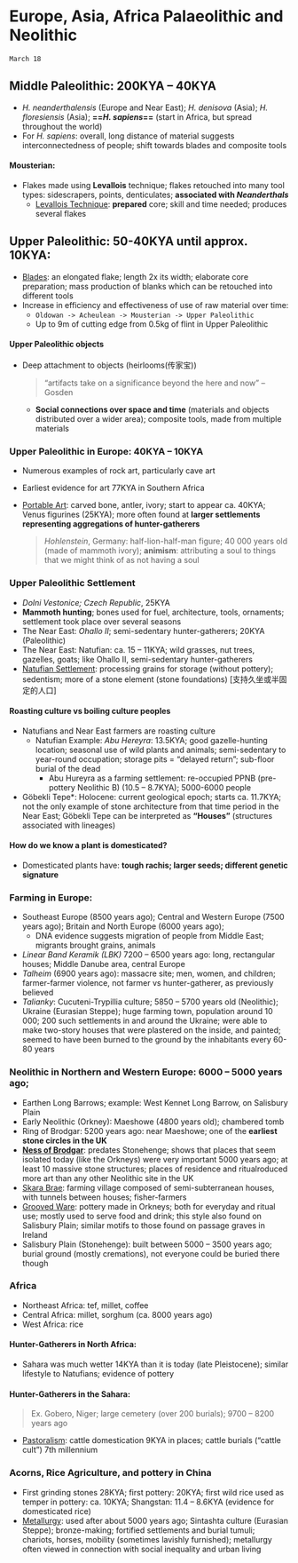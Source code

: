 # Europe, Asia, Africa Palaeolithic and Neolithic

`March 18`

## Middle Paleolithic: 200KYA – 40KYA

- *H. neanderthalensis* (Europe and Near East); *H. denisova* (Asia); *H. floresiensis* (Asia); **==*H. sapiens*==** (start in Africa, but spread throughout the world)
- For *H. sapiens*: overall, long distance of material suggests interconnectedness of people; shift towards blades and composite tools

#### Mousterian:

- Flakes made using **Levallois** technique; flakes retouched into many tool types: sidescrapers, points, denticulates; **associated with *Neanderthals***
  - <u>Levallois Technique</u>: **prepared** core; skill and time needed; produces several flakes

## Upper Paleolithic: 50-40KYA until approx. 10KYA:

- <u>Blades</u>: an elongated flake; length 2x its width; elaborate core preparation; mass production of blanks which can be retouched into different tools
- Increase in efficiency and effectiveness of use of raw material over time: 
  - `Oldowan -> Acheulean -> Mousterian -> Upper Paleolithic`
  - Up to 9m of cutting edge from 0.5kg of flint in Upper Paleolithic

#### Upper Paleolithic objects

- Deep attachment to objects (heirlooms(传家宝))

  > “artifacts take on a significance beyond the here and now” – Gosden

  - **Social connections over space and time** (materials and objects distributed over a wider area); composite tools, made from multiple materials

### Upper Paleolithic in Europe: 40KYA – 10KYA

- Numerous examples of rock art, particularly cave art

- Earliest evidence for art 77KYA in Southern Africa

- <u>Portable Art</u>: carved bone, antler, ivory; start to appear ca. 40KYA; Venus figurines (25KYA); more often found at **larger settlements representing aggregations of hunter-gatherers**

  > *Hohlenstein*, Germany: half-lion-half-man figure; 40 000 years old (made of mammoth ivory); **animism**: attributing a soul to things that we might think of as not having a soul

### Upper Paleolithic Settlement

- *Dolni Vestonice; Czech Republic*, 25KYA
- **Mammoth hunting**; bones used for fuel, architecture, tools, ornaments; settlement took place over several seasons
- The Near East: *Ohallo II*; semi-sedentary hunter-gatherers; 20KYA (Paleolithic)
- The Near East: Natufian: ca. 15 – 11KYA; wild grasses, nut trees, gazelles, goats; like Ohallo II, semi-sedentary hunter-gatherers
- <u>Natufian Settlement</u>: processing grains for storage (without pottery); sedentism; more of a stone element (stone foundations) [支持久坐或半固定的人口]

#### Roasting culture vs boiling culture peoples

- Natufians and Near East farmers are roasting culture
  - Natufian Example: *Abu Hereyra*: 13.5KYA; good gazelle-hunting location; seasonal use of wild plants and animals; semi-sedentary to year-round occupation; storage pits = “delayed return”; sub-floor burial of the dead
    - Abu Hureyra as a farming settlement: re-occupied PPNB (pre-pottery Neolithic B) (10.5 – 8.7KYA); 5000-6000 people
- Göbekli Tepe*: Holocene: current geological epoch; starts ca. 11.7KYA; not the only example of stone architecture from that time period in the Near East; Göbekli Tepe can be interpreted as **“Houses”** (structures associated with lineages)

#### How do we know a plant is domesticated? 

- Domesticated plants have: **tough rachis; larger seeds; different genetic signature**

### Farming in Europe: 

- Southeast Europe (8500 years ago); Central and Western Europe (7500 years ago); Britain and North Europe (6000 years ago); 
  - DNA evidence suggests migration of people from Middle East; migrants brought grains, animals
- *Linear Band Keramik (LBK)* 7200 – 6500 years ago: long, rectangular houses; Middle Danube area, central Europe
- *Talheim* (6900 years ago): massacre site; men, women, and children; farmer-farmer violence, not farmer vs hunter-gatherer, as previously believed
- *Talianky*: Cucuteni-Trypillia culture; 5850 – 5700 years old (Neolithic); Ukraine (Eurasian Steppe); huge farming town, population around 10 000; 200 such settlements in and around the Ukraine; were able to make two-story houses that were plastered on the inside, and painted; seemed to have been burned to the ground by the inhabitants every 60-80 years

### Neolithic in Northern and Western Europe: 6000 – 5000 years ago;

- Earthen Long Barrows; example: West Kennet Long Barrow, on Salisbury Plain
- Early Neolithic (Orkney): Maeshowe (4800 years old); chambered tomb
- Ring of Brodgar: 5200 years ago: near Maeshowe; one of the **earliest stone circles in the UK**
- **<u>Ness of Brodgar</u>**: predates Stonehenge; shows that places that seem isolated today (like the Orkneys) were very important 5000 years ago; at least 10 massive stone structures; places of residence and ritualroduced more art than any other Neolithic site in the UK
- <u>Skara Brae</u>: farming village composed of semi-subterranean houses, with tunnels between houses; fisher-farmers
- <u>Grooved Ware</u>: pottery made in Orkneys; both for everyday and ritual use; mostly used to serve food and drink; this style also found on Salisbury Plain; similar motifs to those found on passage graves in Ireland
- Salisbury Plain (Stonehenge): built between 5000 – 3500 years ago; burial ground (mostly cremations), not everyone could be buried there though

### Africa

- Northeast Africa: tef, millet, coffee
- Central Africa: millet, sorghum (ca. 8000 years ago)
- West Africa: rice

#### Hunter-Gatherers in North Africa:

- Sahara was much wetter 14KYA than it is today (late Pleistocene); similar lifestyle to Natufians; evidence of pottery

#### Hunter-Gatherers in the Sahara:

> Ex. Gobero, Niger; large cemetery (over 200 burials); 9700 – 8200 years ago

- <u>Pastoralism</u>: cattle domestication 9KYA in places; cattle burials (“cattle cult”) 7th millennium

### Acorns, Rice Agriculture, and pottery in **China**

- First grinding stones 28KYA; first pottery: 20KYA; first wild rice used as temper in pottery: ca. 10KYA; Shangstan: 11.4 – 8.6KYA (evidence for domesticated rice)
- <u>Metallurgy</u>: used after about 5000 years ago; Sintashta culture (Eurasian Steppe); bronze-making; fortified settlements and burial tumuli; chariots, horses, mobility (sometimes lavishly furnished); metallurgy often viewed in connection with social inequality and urban living